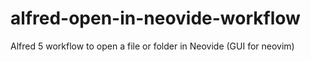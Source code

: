 # alfred-open-in-neovide-workflow
Alfred 5 workflow to open a file or folder in Neovide (GUI for neovim)
